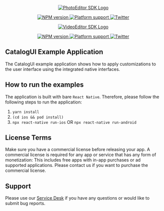 <p align="center">
	<a href="https://img.ly/photo-sdk?utm_campaign=Projects&utm_source=Github&utm_medium=Catalog&utm_content=React-Native">
		<img src="https://img.ly/static/logos/PE.SDK_Logo.svg" alt="PhotoEditor SDK Logo"/>
	</a>
</p>
<p align="center">
  <a href="https://npmjs.org/package/react-native-photoeditorsdk">
    <img src="https://img.shields.io/npm/v/react-native-photoeditorsdk.svg" alt="NPM version">
  </a>
  <a href="https://npmjs.org/package/react-native-photoeditorsdk">
    <img src="https://img.shields.io/badge/platforms-android%20|%20ios-lightgrey.svg" alt="Platform support">
  </a>
  <a href="http://twitter.com/PhotoEditorSDK">
    <img src="https://img.shields.io/badge/twitter-@PhotoEditorSDK-blue.svg?style=flat" alt="Twitter">
  </a>
</p>

<p align="center">
    <a href="https://img.ly/video-sdk?utm_campaign=Projects&utm_source=Github&utm_medium=Catalog&utm_content=React-Native">
		<img src="https://img.ly/static/logos/VE.SDK_Logo.svg" alt="VideoEditor SDK Logo"/>
	</a>
</p>
<p align="center">
  <a href="https://npmjs.org/package/react-native-videoeditorsdk">
    <img src="https://img.shields.io/npm/v/react-native-videoeditorsdk.svg" alt="NPM version">
  </a>
  <a href="https://npmjs.org/package/react-native-videoeditorsdk">
    <img src="https://img.shields.io/badge/platforms-android%20|%20ios-lightgrey.svg" alt="Platform support">
  </a>
  <a href="http://twitter.com/VideoEditorSDK">
    <img src="https://img.shields.io/badge/twitter-@VideoEditorSDK-blue.svg?style=flat" alt="Twitter">
  </a>
</p>

## CatalogUI Example Application

The CatalogUI example application shows how to apply customizations to the user interface using the integrated native interfaces.

## How to run the examples

The application is built with bare `React Native`. Therefore, please follow the following steps to run the application:

1. `yarn install`
2. `(cd ios && pod install)`
3. `npx react-native run-ios` OR `npx react-native run-android`

## License Terms

Make sure you have a commercial license before releasing your app.
A commercial license is required for any app or service that has any form of monetization: This includes free apps with in-app purchases or ad supported applications. Please contact us if you want to purchase the commercial license.

## Support

Please use our [Service Desk](https://support.img.ly) if you have any questions or would like to submit bug reports.
